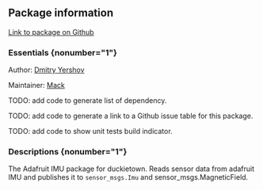 <div id='adafruit_imu-autogenerated' markdown='1'>


<!-- do not edit this file, autogenerated -->

## Package information 

[Link to package on Github](github:org=duckietown,repo=Software,path=80-to-sort/adafruit_imu,branch=andrea-config)

### Essentials {nonumber="1"}

Author: [Dmitry Yershov](mailto:yershov@mit.edu)

Maintainer: [Mack](mailto:mack@duckietown.org)

TODO: add code to generate list of dependency.

TODO: add code to generate a link to a Github issue table for this package.

TODO: add code to show unit tests build indicator.

### Descriptions {nonumber="1"}


The Adafruit IMU package for duckietown. Reads sensor data from adafruit IMU and publishes it to `sensor_msgs.Imu` and sensor_msgs.MagneticField.
  



</div>

